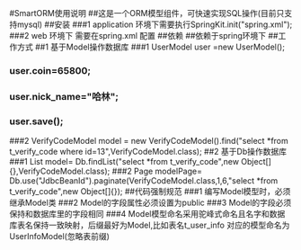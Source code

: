 #SmartORM使用说明
##这是一个ORM模型组件，可快速实现SQL操作(目前只支持mysql)
##安装
###1 application 环境下需要执行SpringKit.init("spring.xml");
###2 web 环境下 需要在spring.xml 配置 <bean class="com.iih5.smartorm.kit.SpringKit"/>
##依赖
##依赖于spring环境下
##工作方式
##1 基于Model操作数据库
###1 UserModel user =new UserModel();
###  user.coin=65800;
###  user.nick_name="哈林";
###  user.save();
###2 VerifyCodeModel model = new VerifyCodeModel().find("select *from t_verify_code where id=13",VerifyCodeModel.class);
##2 基于Db操作数据库
###1 List<VerifyCodeModel> model= Db.findList("select *from t_verify_code",new Object[]{},VerifyCodeModel.class);
###2 Page<VerifyCodeModel> modelPage= Db.use("JdbcBeanId").paginate(VerifyCodeModel.class,1,6,"select *from t_verify_code",new Object[]{});
##代码强制规范
###1 编写Model模型时，必须继承Model类
###2 Model的字段属性必须设置为public
###3 Model的字段必须保持和数据库里的字段相同
###4 Model模型命名采用驼峰式命名且名字和数据库表名保持一致映射，后缀最好为Model,比如表名t_user_info 对应的模型命名为UserInfoModel(忽略表前缀)



